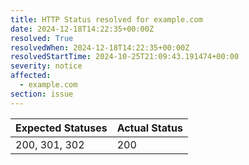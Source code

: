 ```yaml
---
title: HTTP Status resolved for example.com
date: 2024-12-18T14:22:35+00:00Z
resolved: True
resolvedWhen: 2024-12-18T14:22:35+00:00Z
resolvedStartTime: 2024-10-25T21:09:43.191474+00:00
severity: notice
affected:
  - example.com
section: issue
---
```


| Expected Statuses | Actual Status  |
|-------------------|----------------|
| 200, 301, 302 | 200 |
